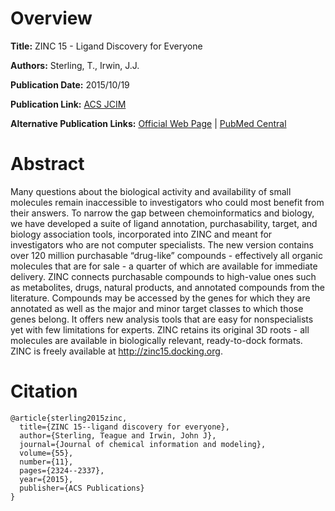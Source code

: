 # Overview
**Title:**
ZINC 15 - Ligand Discovery for Everyone

**Authors:**
Sterling, T., Irwin, J.J.

**Publication Date:**
2015/10/19

**Publication Link:**
[ACS JCIM](https://pubs.acs.org/doi/10.1021/acs.jcim.5b00559)

**Alternative Publication Links:**
[Official Web Page](https://zinc15.docking.org/) | [PubMed Central](https://www.ncbi.nlm.nih.gov/pmc/articles/PMC4658288/)


# Abstract
Many questions about the biological activity and availability of small molecules remain inaccessible to investigators who could most benefit from their answers. 
To narrow the gap between chemoinformatics and biology, we have developed a suite of ligand annotation, purchasability, target, and biology association tools, incorporated into ZINC and meant for investigators who are not computer specialists. 
The new version contains over 120 million purchasable “drug-like” compounds - effectively all organic molecules that are for sale - a quarter of which are available for immediate delivery. 
ZINC connects purchasable compounds to high-value ones such as metabolites, drugs, natural products, and annotated compounds from the literature. 
Compounds may be accessed by the genes for which they are annotated as well as the major and minor target classes to which those genes belong. 
It offers new analysis tools that are easy for nonspecialists yet with few limitations for experts.
ZINC retains its original 3D roots - all molecules are available in biologically relevant, ready-to-dock formats. ZINC is freely available at http://zinc15.docking.org.


# Citation
```
@article{sterling2015zinc,
  title={ZINC 15--ligand discovery for everyone},
  author={Sterling, Teague and Irwin, John J},
  journal={Journal of chemical information and modeling},
  volume={55},
  number={11},
  pages={2324--2337},
  year={2015},
  publisher={ACS Publications}
}
```
